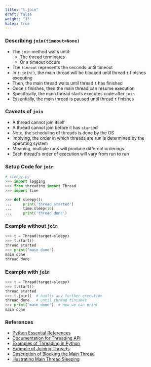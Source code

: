 ```yaml
---
title: "t.join"
draft: false
weight: "13"
katex: true
---
```


### Describing `join(timeout=None)`
- The `join` method waits until:
	- The thread terminates
	- Or a timeout occurs
- The `timeout` represents the seconds until timeout
- In `t.join()`, the main thread will be blocked until thread `t` finishes executing
- Then, the main thread waits until thread `t` has finished
- Once `t` finishes, then the main thread can resume execution
- Specifically, the main thread starts executes code after `join`
- Essentially, the main thread is paused until thread `t` finishes


### Caveats of `join`
- A thread cannot join itself
- A thread cannot join before it has `start`ed
- Note, the scheduling of threads is done by the OS
- Implying, the order in which threads are run is determined by the operating system
- Meaning, multiple runs will produce different orderings
- Each thread's order of execution will vary from run to run

### Setup Code for `join`

```python
# sleepy.py
>>> import logging
>>> from threading import Thread
>>> import time

>>> def sleepy():
...     print('thread started')
...     time.sleep(10)
...     print('thread done')
```

### Example without `join`

```python
>>> t = Thread(target=sleepy)
>>> t.start()
thread started
>>> print('main done')
main done
thread done
```

### Example with `join`

```python
>>> t = Thread(target=sleepy)
>>> t.start()
thread started
>>> t.join()  # haults any further execution
thread done   # until thread finishes
>>> print('main done')  # now we can print
main done
```

### References
- [Python Essential References](http://index-of.co.uk/Python/Python%20Essential%20Reference,%20Fourth%20Edition.pdf)
- [Documentation for Threading API](https://docs.python.org/3/library/threading.html)
- [Examples of Threading in Python](https://realpython.com/intro-to-python-threading/)
- [Example of Joining Threads](https://stackoverflow.com/a/55015892/12777044)
- [Description of Blocking the Main Thread](https://stackoverflow.com/a/37073698/12777044)
- [Illustrating Main Thread Sleeping](https://stackoverflow.com/a/15086113/12777044)
